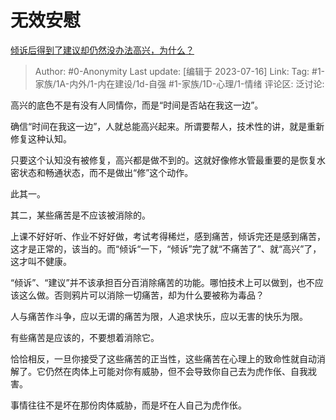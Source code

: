 # 无效安慰
[倾诉后得到了建议却仍然没办法高兴，为什么？](https://www.zhihu.com/question/601879772/answer/3120838025)

> Author: #0-Anonymity
> Last update: [编辑于 2023-07-16]
> Link:
> Tag: #1-家族/1A-内外/1-内在建设/1d-自强 #1-家族/1D-心理/1-情绪 
> 评论区:
> 泛讨论:

高兴的底色不是有没有人同情你，而是“时间是否站在我这一边”。

确信“时间在我这一边”，人就总能高兴起来。所谓要帮人，技术性的讲，就是重新修复这种认知。

只要这个认知没有被修复，高兴都是做不到的。这就好像修水管最重要的是恢复水密状态和畅通状态，而不是做出“修”这个动作。

此其一。

其二，某些痛苦是不应该被消除的。

上课不好好听、作业不好好做，考试考得稀烂，感到痛苦，倾诉完还是感到痛苦，这才是正常的，该当的。而“倾诉“一下，“倾诉”完了就“不痛苦了”、就“高兴”了，这才叫不健康。

“倾诉”、“建议”并不该承担百分百消除痛苦的功能。哪怕技术上可以做到，也不应该这么做。否则鸦片可以消除一切痛苦，却为什么要被称为毒品？

人与痛苦作斗争，应以无谓的痛苦为限，人追求快乐，应以无害的快乐为限。

有些痛苦是应该的，不要想着消除它。

恰恰相反，一旦你接受了这些痛苦的正当性，这些痛苦在心理上的致命性就自动消解了。它仍然在肉体上可能对你有威胁，但不会导致你自己去为虎作伥、自我戕害。

事情往往不是坏在那份肉体威胁，而是坏在人自己为虎作伥。